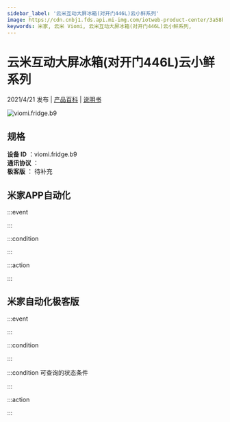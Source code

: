 ```yaml
---
sidebar_label: '云米互动大屏冰箱(对开门446L)云小鲜系列'
image: https://cdn.cnbj1.fds.api.mi-img.com/iotweb-product-center/3a58b2ff730f751359f87324a597edc5_168_168.png?GalaxyAccessKeyId=AKVGLQWBOVIRQ3XLEW&Expires=9223372036854775807&Signature=UUPJw3CLpEJ8Y+S120T5eZRndhA=
keywords: 米家, 云米 Viomi, 云米互动大屏冰箱(对开门446L)云小鲜系列, 
---
```

# 云米互动大屏冰箱(对开门446L)云小鲜系列

2021/4/21 发布 | [产品百科](https://home.mi.com/webapp/content/baike/product/index.html?model=viomi.fridge.b9/) | [说明书](https://home.mi.com/views/introduction.html?model=viomi.fridge.b9&region=cn)

![viomi.fridge.b9](https://cdn.cnbj1.fds.api.mi-img.com/iotweb-product-center/3a58b2ff730f751359f87324a597edc5_168_168.png?GalaxyAccessKeyId=AKVGLQWBOVIRQ3XLEW&Expires=9223372036854775807&Signature=UUPJw3CLpEJ8Y+S120T5eZRndhA=)

## 规格  
> 
**设备 ID** ：viomi.fridge.b9  
**通讯协议** ：  
**极客版**  ： 待补充 


## 米家APP自动化  

:::event  

:::

:::condition  

:::

:::action   

:::

## 米家自动化极客版  

:::event  

:::

:::condition  

:::

:::condition 可查询的状态条件  

:::

:::action  

:::

        
